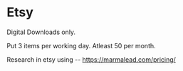 # Etsy

Digital Downloads only.

Put 3 items per working day.
Atleast 50 per month.

Research in etsy using -- https://marmalead.com/pricing/
